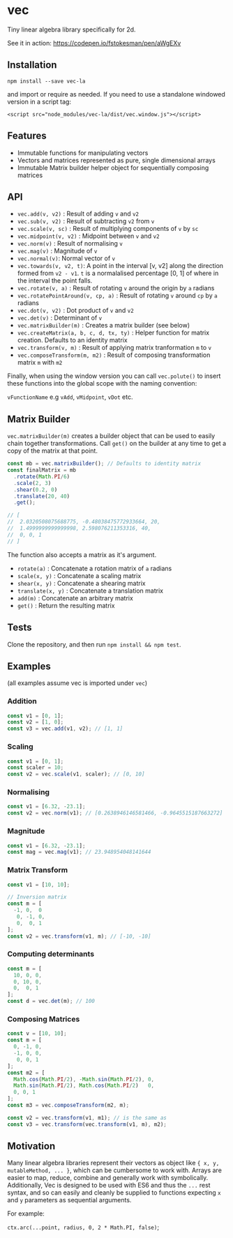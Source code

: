 # vec

Tiny linear algebra library specifically for 2d.

See it in action: https://codepen.io/fstokesman/pen/aWgEXv

## Installation

`npm install --save vec-la`

and import or require as needed. If you need to use a standalone windowed version in a script tag:

`<script src="node_modules/vec-la/dist/vec.window.js"></script>`

## Features

- Immutable functions for manipulating vectors
- Vectors and matrices represented as pure, single dimensional arrays
- Immutable Matrix builder helper object for sequentially composing matrices

## API

- `vec.add(v, v2)` : Result of adding `v` and `v2`
- `vec.sub(v, v2)` : Result of subtracting `v2` from `v`
- `vec.scale(v, sc)` : Result of multiplying components of `v` by `sc`
- `vec.midpoint(v, v2)` : Midpoint between `v` and `v2`
- `vec.norm(v)` : Result of normalising `v`
- `vec.mag(v)` : Magnitude of `v`
- `vec.normal(v)`: Normal vector of `v`
- `vec.towards(v, v2, t)`: A point in the interval [v, v2] along the direction formed from `v2 - v1`. `t` is a normalalised percentage [0, 1] of where in the interval the point falls.
- `vec.rotate(v, a)` : Result of rotating `v` around the origin by `a` radians
- `vec.rotatePointAround(v, cp, a)` : Result of rotating `v` around `cp` by `a` radians
- `vec.dot(v, v2)` : Dot product of `v` and `v2`
- `vec.det(v)` : Determinant of `v`
- `vec.matrixBuilder(m)` : Creates a matrix builder (see below)
- `vec.createMatrix(a, b, c, d, tx, ty)` : Helper function for matrix creation. Defaults to an identity matrix
- `vec.transform(v, m)` : Result of applying matrix tranformation `m` to `v`
- `vec.composeTransform(m, m2)` : Result of composing transformation matrix `m` with `m2`


Finally, when using the window version you can call `vec.polute()` to insert these functions into the global scope with the naming convention:

`vFunctionName` e.g `vAdd`, `vMidpoint`, `vDot` etc.

## Matrix Builder

`vec.matrixBuilder(m)` creates a builder object that can be used to easily chain together transformations. Call `get()` on the builder at any time to get a copy of the matrix at that point.

```javascript 
const mb = vec.matrixBuilder(); // Defaults to identity matrix
const finalMatrix = mb
  .rotate(Math.PI/6)
  .scale(2, 3)
  .shear(0.2, 0)
  .translate(20, 40)
  .get();

// [ 
//  2.0320508075688775, -0.48038475772933664, 20,
//  1.4999999999999998, 2.598076211353316, 40,
//  0, 0, 1
// ]
```

The function also accepts a matrix as it's argument. 

- `rotate(a)` : Concatenate a rotation matrix of `a` radians
- `scale(x, y)` : Concatenate a scaling matrix
- `shear(x, y)` : Concatenate a shearing matrix
- `translate(x, y)` : Concatenate a translation matrix
- `add(m)` : Concatenate an arbitrary matrix
- `get()` : Return the resulting matrix

## Tests

Clone the repository, and then run `npm install && npm test`.

## Examples

(all examples assume vec is imported under `vec`)

### Addition

```javascript 
const v1 = [0, 1];
const v2 = [1, 0];
const v3 = vec.add(v1, v2); // [1, 1]
```

### Scaling

```javascript 
const v1 = [0, 1];
const scaler = 10;
const v2 = vec.scale(v1, scaler); // [0, 10]
```

### Normalising

```javascript 
const v1 = [6.32, -23.1];
const v2 = vec.norm(v1); // [0.2638946146581466, -0.9645515187663272]
```

### Magnitude

```javascript 
const v1 = [6.32, -23.1];
const mag = vec.mag(v1); // 23.948954048141644
```


### Matrix Transform

```javascript 
const v1 = [10, 10];

// Inversion matrix
const m = [
  -1, 0,  0
   0, -1, 0,
   0,  0, 1
];
const v2 = vec.transform(v1, m); // [-10, -10]
```

### Computing determinants

```javascript 
const m = [
  10, 0, 0,
  0, 10, 0,
  0,  0, 1
];
const d = vec.det(m); // 100
```

### Composing Matrices

```javascript 
const v = [10, 10];
const m = [
  0, -1, 0,
  -1, 0, 0,
   0, 0, 1
];
const m2 = [
  Math.cos(Math.PI/2), -Math.sin(Math.PI/2), 0,
  Math.sin(Math.PI/2), Math.cos(Math.PI/2)   0,
  0, 0, 1
];
const m3 = vec.composeTransform(m2, m);

const v2 = vec.transform(v1, m1); // is the same as
const v3 = vec.transform(vec.transform(v1, m), m2);
```

## Motivation

 Many linear algebra libraries represent their vectors as object like `{ x, y, mutableMethod, ... }`, which can be cumbersome to work with. Arrays are easier to map, reduce, combine and generally work with symbolically. Additionally, Vec is designed to be used with ES6 and thus the `...` rest syntax, and so can easily and cleanly be supplied to functions expecting `x` and `y` parameters as sequential arguments.
 
 For example: 
 
 `ctx.arc(...point, radius, 0, 2 * Math.PI, false)`;
